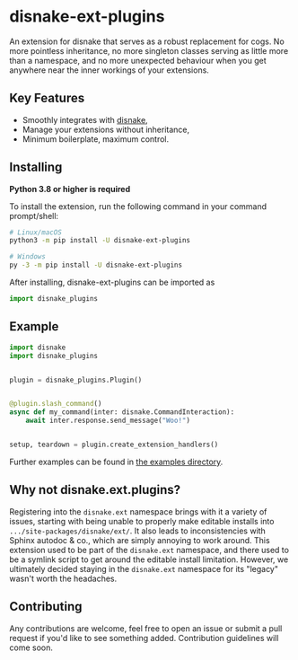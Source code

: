 disnake-ext-plugins
===================

An extension for disnake that serves as a robust replacement for cogs.
No more pointless inheritance, no more singleton classes serving as little more
than a namespace, and no more unexpected behaviour when you get anywhere near
the inner workings of your extensions.

Key Features
------------
- Smoothly integrates with [disnake](https://github.com/DisnakeDev/disnake),
- Manage your extensions without inheritance,
- Minimum boilerplate, maximum control.

Installing
----------
**Python 3.8 or higher is required**

To install the extension, run the following command in your command prompt/shell:

``` sh
# Linux/macOS
python3 -m pip install -U disnake-ext-plugins

# Windows
py -3 -m pip install -U disnake-ext-plugins
```

After installing, disnake-ext-plugins can be imported as
```py
import disnake_plugins
```

Example
-------
```py
import disnake
import disnake_plugins


plugin = disnake_plugins.Plugin()


@plugin.slash_command()
async def my_command(inter: disnake.CommandInteraction):
    await inter.response.send_message("Woo!")


setup, teardown = plugin.create_extension_handlers()
```
Further examples can be found in [the examples directory](https://github.com/Chromosomologist/disnake-ext-plugins/tree/master/examples).

Why not disnake.ext.plugins?
----------------------------
Registering into the `disnake.ext` namespace brings with it a variety of issues, starting with being unable to properly make editable installs into `.../site-packages/disnake/ext/`. It also leads to inconsistencies with Sphinx autodoc & co., which are simply annoying to work around.
This extension used to be part of the `disnake.ext` namespace, and there used to be a symlink script to get around the editable install limitation. However, we ultimately decided staying in the `disnake.ext` namespace for its "legacy" wasn't worth the headaches.

Contributing
------------
Any contributions are welcome, feel free to open an issue or submit a pull request if you'd like to see something added. Contribution guidelines will come soon.
